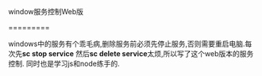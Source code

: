 window服务控制Web版

=========

windows中的服务有个乖毛病,删除服务前必须先停止服务,否则需要重启电脑.每次先**sc stop service** 然后**sc delete service**太烦,所以写了这个web版本的服务控制. 同时也是学习js和node练手的.